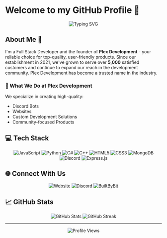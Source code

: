 # Welcome to my GitHub Profile 👋

<div align="center">
  <img src="https://readme-typing-svg.herokuapp.com?font=Fira+Code&size=25&duration=3000&pause=1000&color=2F81F7&center=true&vCenter=true&width=435&lines=Full+Stack+Developer;Founder+of+Plex+Development;5000%2B+Satisfied+Customers" alt="Typing SVG" />
</div>

## About Me 💫

I'm a Full Stack Developer and the founder of **Plex Development** - your reliable choice for top-quality, user-friendly products. Since our establishment in 2021, we've grown to serve over **5,000** satisfied customers and continue to expand our reach in the development community. Plex Development has become a trusted name in the industry.

### 🚀 What We Do at Plex Development

We specialize in creating high-quality:
- Discord Bots
- Websites
- Custom Development Solutions
- Community-focused Products

## 💻 Tech Stack

<div align="center">

![JavaScript](https://img.shields.io/badge/javascript-%23323330.svg?style=for-the-badge&logo=javascript&logoColor=%23F7DF1E)
![Python](https://img.shields.io/badge/python-3670A0?style=for-the-badge&logo=python&logoColor=ffdd54)
![C#](https://img.shields.io/badge/c%23-%23239120.svg?style=for-the-badge&logo=c-sharp&logoColor=white)
![C++](https://img.shields.io/badge/c++-%2300599C.svg?style=for-the-badge&logo=c%2B%2B&logoColor=white)
![HTML5](https://img.shields.io/badge/html5-%23E34F26.svg?style=for-the-badge&logo=html5&logoColor=white)
![CSS3](https://img.shields.io/badge/css3-%231572B6.svg?style=for-the-badge&logo=css3&logoColor=white)
![MongoDB](https://img.shields.io/badge/MongoDB-%234ea94b.svg?style=for-the-badge&logo=mongodb&logoColor=white)
![Discord](https://img.shields.io/badge/Discord.js-%237289DA.svg?style=for-the-badge&logo=discord&logoColor=white)
![Express.js](https://img.shields.io/badge/express.js-%23404d59.svg?style=for-the-badge&logo=express&logoColor=%2361DAFB)

</div>

## 🌐 Connect With Us

<div align="center">

[![Website](https://img.shields.io/badge/Website-plexdevelopment.net-blue?style=for-the-badge)](https://plexdevelopment.net)
[![Discord](https://img.shields.io/badge/Discord-Join%20Us-7289DA?style=for-the-badge&logo=discord&logoColor=white)](https://discord.gg/plexdev)
[![BuiltByBit](https://img.shields.io/badge/BuiltByBit-Creator-orange?style=for-the-badge)](https://builtbybit.com/creators/swqpping.156689)

</div>

## 📈 GitHub Stats

<div align="center">
  <img src="https://github-readme-stats.vercel.app/api?username=Swqppingg&show_icons=true&theme=github_dark&hide_border=true" alt="GitHub Stats" />
  <img src="https://github-readme-streak-stats.herokuapp.com/?user=Swqppingg&theme=github-dark-blue&hide_border=true" alt="GitHub Streak" />
</div>

---
<div align="center">
  <img src="https://komarev.com/ghpvc/?username=Swqppingg&color=blue&style=flat-square&label=Profile+Views" alt="Profile Views" />
</div>

